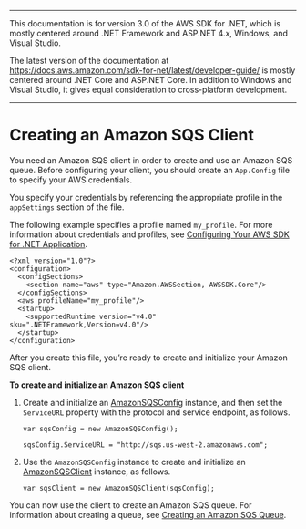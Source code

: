 --------

This documentation is for version 3\.0 of the AWS SDK for \.NET, which is mostly centered around \.NET Framework and ASP\.NET 4\.*x*, Windows, and Visual Studio\.

The latest version of the documentation at [https://docs\.aws\.amazon\.com/sdk\-for\-net/latest/developer\-guide/](https://docs.aws.amazon.com/sdk-for-net/latest/developer-guide/welcome.html) is mostly centered around \.NET Core and ASP\.NET Core\. In addition to Windows and Visual Studio, it gives equal consideration to cross\-platform development\.

--------

# Creating an Amazon SQS Client<a name="InitSQSClient"></a>

You need an Amazon SQS client in order to create and use an Amazon SQS queue\. Before configuring your client, you should create an `App.Config` file to specify your AWS credentials\.

You specify your credentials by referencing the appropriate profile in the `appSettings` section of the file\.

The following example specifies a profile named `my_profile`\. For more information about credentials and profiles, see [Configuring Your AWS SDK for \.NET Application](net-dg-config.md)\.

```
<?xml version="1.0"?>
<configuration>
  <configSections>
    <section name="aws" type="Amazon.AWSSection, AWSSDK.Core"/>
  </configSections>
  <aws profileName="my_profile"/>
  <startup>
    <supportedRuntime version="v4.0" sku=".NETFramework,Version=v4.0"/>
  </startup>
</configuration>
```

After you create this file, you’re ready to create and initialize your Amazon SQS client\.

**To create and initialize an Amazon SQS client**

1. Create and initialize an [AmazonSQSConfig](https://docs.aws.amazon.com/sdkfornet/v3/apidocs/items/SQS/TSQSConfig.html) instance, and then set the `ServiceURL` property with the protocol and service endpoint, as follows\.

   ```
   var sqsConfig = new AmazonSQSConfig();
   
   sqsConfig.ServiceURL = "http://sqs.us-west-2.amazonaws.com";
   ```

1. Use the `AmazonSQSConfig` instance to create and initialize an [AmazonSQSClient](https://docs.aws.amazon.com/sdkfornet/v3/apidocs/items/SQS/TSQSClient.html) instance, as follows\.

   ```
   var sqsClient = new AmazonSQSClient(sqsConfig);
   ```

You can now use the client to create an Amazon SQS queue\. For information about creating a queue, see [Creating an Amazon SQS Queue](CreateQueue.md#create-sqs-queue)\.